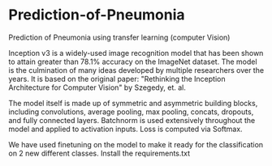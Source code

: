 # Prediction-of-Pneumonia
Prediction of Pneumonia using transfer learning (computer Vision)

Inception v3 is a widely-used image recognition model that has been shown to attain greater than 78.1% accuracy on the ImageNet dataset. The model is the culmination of many ideas developed by multiple researchers over the years. It is based on the original paper: "Rethinking the Inception Architecture for Computer Vision" by Szegedy, et. al.

The model itself is made up of symmetric and asymmetric building blocks, including convolutions, average pooling, max pooling, concats, dropouts, and fully connected layers. Batchnorm is used extensively throughout the model and applied to activation inputs. Loss is computed via Softmax.

We have used finetuning on the model to make it ready for the classification on 2 new different classes.
Install the requirements.txt
